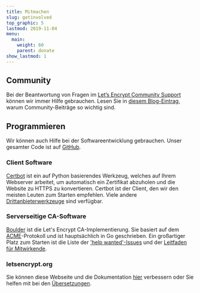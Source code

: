 ```yaml
---
title: Mitmachen
slug: getinvolved
top_graphic: 5
lastmod: 2019-11-04
menu:
  main:
    weight: 60
    parent: donate
show_lastmod: 1
---
```



## Community

Bei der Beantwortung von Fragen im [Let’s Encrypt Community Support](https://community.letsencrypt.org/) können wir immer Hilfe gebrauchen. Lesen Sie in [diesem Blog-Eintrag](/2015/08/13/lets-encrypt-community-support.html), warum Community-Beiträge so wichtig sind.

## Programmieren

Wir können auch Hilfe bei der Softwareentwicklung gebrauchen. Unser gesamter Code ist auf [GitHub](https://github.com/letsencrypt/).

### Client Software

[Certbot](https://github.com/certbot/certbot) ist ein auf Python basierendes Werkzeug, welches auf Ihrem Webserver arbeitet, um automatisch ein Zertifikat abzuholen und die Website zu HTTPS zu konvertieren. Certbot ist der Client, den wir den meisten Leuten zum Starten empfehlen. Viele andere [Drittanbieterwerkzeuge](/docs/client-options) sind verfügbar.

### Serverseitige CA-Software

[Boulder](https://github.com/letsencrypt/boulder) ist die Let's Encrypt CA-Implementierung. Sie basiert auf dem [ACME](https://tools.ietf.org/html/rfc8555)-Protokoll und ist hauptsächlich in Go geschrieben. Ein großartiger Platz zum Starten ist die Liste der ['help wanted'-Issues](https://github.com/letsencrypt/boulder/labels/help%20wanted) und der [Leitfaden für Mitwirkende](https://github.com/letsencrypt/boulder/blob/master/CONTRIBUTING.md).

### letsencrypt.org

Sie können diese Webseite und die Dokumentation [hier](https://github.com/letsencrypt/website) verbessern oder Sie helfen mit bei den [Übersetzungen](https://crowdin.com/project/lets-encrypt-website).
